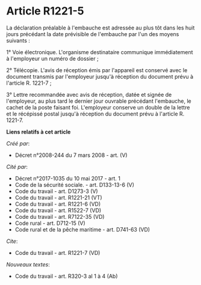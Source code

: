 # Article R1221-5

La déclaration préalable à l'embauche est adressée au plus tôt dans les huit jours précédant la date prévisible de l'embauche
par l'un des moyens suivants : 

1° Voie électronique. L'organisme destinataire communique immédiatement à l'employeur un numéro de dossier ; 

2° Télécopie. L'avis de réception émis par l'appareil est conservé avec le document transmis par l'employeur jusqu'à
réception du document prévu à l'article R. 1221-7 ; 

3° Lettre recommandée avec avis de réception, datée et signée de l'employeur, au plus tard le dernier jour ouvrable précédant
l'embauche, le cachet de la poste faisant foi. L'employeur conserve un double de la lettre et le récépissé postal jusqu'à
réception du document prévu à l'article R. 1221-7.

**Liens relatifs à cet article**

_Créé par_:

  - Décret n°2008-244 du 7 mars 2008 - art. (V)

_Cité par_:

  - Décret n°2017-1035 du 10 mai 2017  - art. 1
  - Code de la sécurité sociale. - art. D133-13-6 (V)
  - Code du travail - art. D1273-3 (V)
  - Code du travail - art. R1221-21 (VT)
  - Code du travail - art. R1221-6 (VD)
  - Code du travail - art. R1522-7 (VD)
  - Code du travail - art. R7122-35 (VD)
  - Code rural - art. D712-15 (V)
  - Code rural et de la pêche maritime - art. D741-63 (VD)

_Cite_:

  - Code du travail - art. R1221-7 (VD)

_Nouveaux textes_:

  - Code du travail - art. R320-3 al 1 à 4 (Ab)
